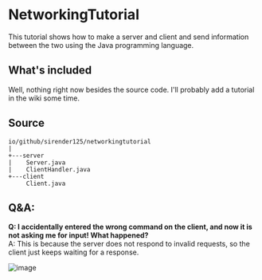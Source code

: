 # NetworkingTutorial
This tutorial shows how to make a server and client and send information between the two using the Java programming language.

## What's included
Well, nothing right now besides the source code. I'll probably add a tutorial in the wiki some time.

## Source
```
io/github/sirender125/networkingtutorial
|
+---server
|    Server.java
|    ClientHandler.java
+---client
     Client.java
```

## Q&A:
**Q: I accidentally entered the wrong command on the client, and now it is not asking me for input! What happened?**<br/>
A: This is because the server does not respond to invalid requests, so the client just keeps waiting for a response.

![image](https://user-images.githubusercontent.com/69535694/137502820-2724737c-f73b-46a0-83a4-3edb51e5484e.png)
